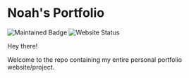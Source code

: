 # Noah's Portfolio
![Maintained Badge](https://img.shields.io/badge/maintained-yes-brightgreen)
![Website Status](https://img.shields.io/badge/website-live-green)

Hey there! 

Welcome to the repo containing my entire personal portfolio website/project.
